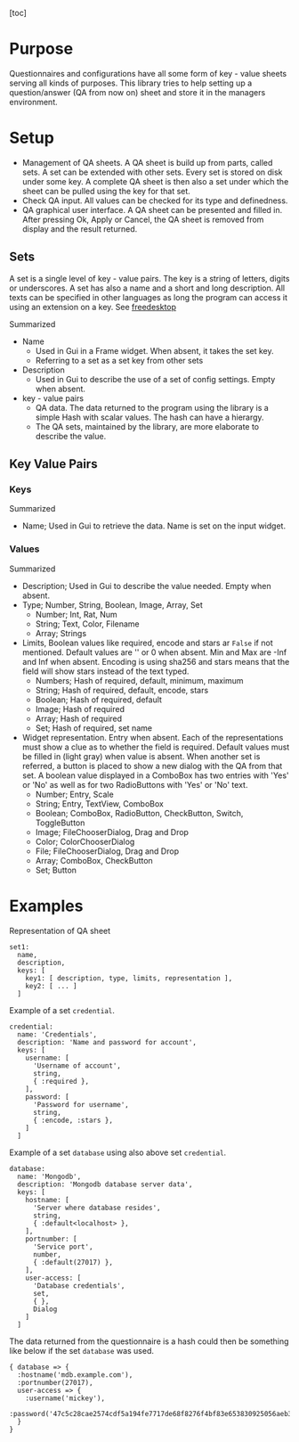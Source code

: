 [toc]

# Purpose

Questionnaires and configurations have all some form of key - value sheets serving all kinds of purposes. This library tries to help setting up a question/answer (QA from now on) sheet and store it in the managers environment.

# Setup

* Management of QA sheets. A QA sheet is build up from parts, called sets. A set can be extended with other sets. Every set is stored on disk under some key. A complete QA sheet is then also a set under which the sheet can be pulled using the key for that set.
* Check QA input. All values can be checked for its type and definedness.
* QA graphical user interface. A QA sheet can be presented and filled in. After pressing Ok, Apply or Cancel, the QA sheet is removed from display and the result returned.

## Sets

A set is a single level of key - value pairs. The key is a string of letters, digits or underscores. A set has also a name and a short and long description. All texts can be specified in other languages as long the program can access it using an extension on a key. See [freedesktop]()

Summarized
* Name
  * Used in Gui in a Frame widget. When absent, it takes the set key.
  * Referring to a set as a set key from other sets
* Description
  * Used in Gui to describe the use of a set of config settings. Empty when absent.
* key - value pairs
  * QA data. The data returned to the program using the library is a simple Hash with scalar values. The hash can have a hierargy.
  * The QA sets, maintained by the library, are more elaborate to describe the value.

## Key Value Pairs

### Keys

Summarized
* Name; Used in Gui to retrieve the data. Name is set on the input widget.

### Values

Summarized
* Description; Used in Gui to describe the value needed. Empty when absent.
* Type; Number, String, Boolean, Image, Array, Set
  * Number; Int, Rat, Num
  * String; Text, Color, Filename
  * Array; Strings
* Limits, Boolean values like required, encode and stars ar `False` if not mentioned. Default values are '' or 0 when absent. Min and Max are -Inf and Inf when absent. Encoding is using sha256 and stars means that the field will show stars instead of the text typed.
  * Numbers; Hash of required, default, minimum, maximum
  * String; Hash of required, default, encode, stars
  * Boolean; Hash of required, default
  * Image; Hash of required
  * Array; Hash of required
  * Set; Hash of required, set name
* Widget representation. Entry when absent. Each of the representations must show a clue as to whether the field is required. Default values must be filled in (light gray) when value is absent. When another set is referred, a button is placed to show a new dialog with the QA from that set. A boolean value displayed in a ComboBox has two entries with 'Yes' or 'No' as well as for two RadioButtons with 'Yes' or 'No' text.
  * Number; Entry, Scale
  * String; Entry, TextView, ComboBox
  * Boolean; ComboBox, RadioButton, CheckButton, Switch, ToggleButton
  * Image; FileChooserDialog, Drag and Drop
  * Color; ColorChooserDialog
  * File; FileChooserDialog, Drag and Drop
  * Array; ComboBox, CheckButton
  * Set; Button

# Examples

Representation of QA sheet

```
set1:
  name,
  description,
  keys: [
    key1: [ description, type, limits, representation ],
    key2: [ ... ]
  ]
```

Example of a set `credential`.
```
credential:
  name: 'Credentials',
  description: 'Name and password for account',
  keys: [
    username: [
      'Username of account',
      string,
      { :required },
    ],
    password: [
      'Password for username',
      string,
      { :encode, :stars },
    ]
  ]
```

Example of a set `database` using also above set `credential`.

```
database:
  name: 'Mongodb',
  description: 'Mongodb database server data',
  keys: [
    hostname: [
      'Server where database resides',
      string,
      { :default<localhost> },
    ],
    portnumber: [
      'Service port',
      number,
      { :default(27017) },
    ],
    user-access: [
      'Database credentials',
      set,
      { },
      Dialog
    ]
  ]
```

The data returned from the questionnaire is a hash could then be something like below if the set `database` was used.
```
{ database => {
  :hostname('mdb.example.com'),
  :portnumber(27017),
  user-access => {
    :username('mickey'),
    :password('47c5c28cae2574cdf5a194fe7717de68f8276f4bf83e653830925056aeb32a48')
  }
}
